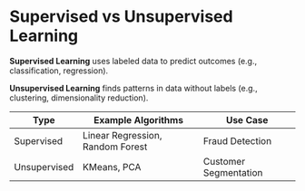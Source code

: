 # Supervised vs Unsupervised Learning

**Supervised Learning** uses labeled data to predict outcomes (e.g., classification, regression).

**Unsupervised Learning** finds patterns in data without labels (e.g., clustering, dimensionality reduction).

| Type         | Example Algorithms            | Use Case                     |
|--------------|-------------------------------|------------------------------|
| Supervised   | Linear Regression, Random Forest | Fraud Detection             |
| Unsupervised | KMeans, PCA                     | Customer Segmentation        |
